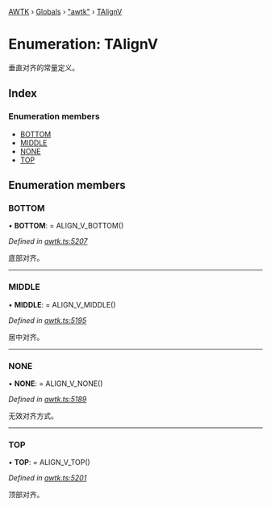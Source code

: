 [AWTK](../README.md) › [Globals](../globals.md) › ["awtk"](../modules/_awtk_.md) › [TAlignV](_awtk_.talignv.md)

# Enumeration: TAlignV

垂直对齐的常量定义。

## Index

### Enumeration members

* [BOTTOM](_awtk_.talignv.md#bottom)
* [MIDDLE](_awtk_.talignv.md#middle)
* [NONE](_awtk_.talignv.md#none)
* [TOP](_awtk_.talignv.md#top)

## Enumeration members

###  BOTTOM

• **BOTTOM**: =  ALIGN_V_BOTTOM()

*Defined in [awtk.ts:5207](https://github.com/zlgopen/awtk-binding/blob/b368e0d/tools/code_gen/js/output/awtk.ts#L5207)*

底部对齐。

___

###  MIDDLE

• **MIDDLE**: =  ALIGN_V_MIDDLE()

*Defined in [awtk.ts:5195](https://github.com/zlgopen/awtk-binding/blob/b368e0d/tools/code_gen/js/output/awtk.ts#L5195)*

居中对齐。

___

###  NONE

• **NONE**: =  ALIGN_V_NONE()

*Defined in [awtk.ts:5189](https://github.com/zlgopen/awtk-binding/blob/b368e0d/tools/code_gen/js/output/awtk.ts#L5189)*

无效对齐方式。

___

###  TOP

• **TOP**: =  ALIGN_V_TOP()

*Defined in [awtk.ts:5201](https://github.com/zlgopen/awtk-binding/blob/b368e0d/tools/code_gen/js/output/awtk.ts#L5201)*

顶部对齐。
